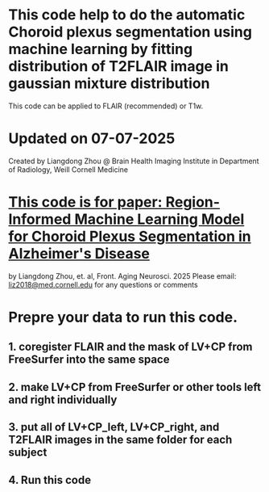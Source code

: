 # This code help to do the automatic Choroid plexus segmentation using machine learning by fitting distribution of T2FLAIR image in gaussian mixture distribution
This code can be applied to FLAIR (recommended) or T1w.

# Updated on 07-07-2025
Created by Liangdong Zhou @ Brain Health Imaging Institute in Department of Radiology, Weill Cornell Medicine

# [This code is for paper: Region-Informed Machine Learning Model for Choroid Plexus Segmentation in  Alzheimer's Disease](https://www.frontiersin.org/journals/aging-neuroscience/articles/10.3389/fnagi.2025.1613320)
by Liangdong  Zhou, et. al, Front. Aging Neurosci. 2025
Please email: liz2018@med.cornell.edu for any questions or comments

# Prepre your data to run this code.
## 1. coregister FLAIR and the mask of LV+CP from FreeSurfer into the same space
## 2. make LV+CP from FreeSurfer or other tools left and right individually
## 3. put all of LV+CP_left, LV+CP_right, and T2FLAIR images in the same folder for each subject
## 4. Run this code
